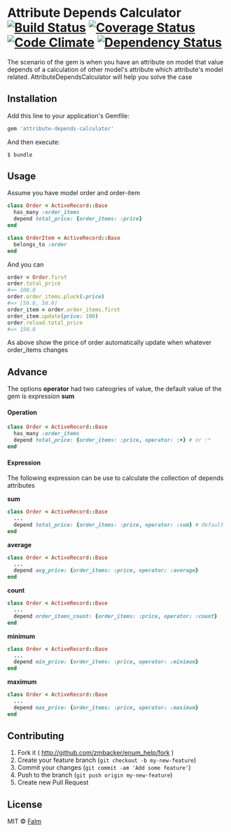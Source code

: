 # Attribute Depends Calculator [![Build Status](https://travis-ci.org/falm/attribute-depends-calculator.svg?branch=master)](https://travis-ci.org/falm/attribute-depends-calculator) [![Coverage Status](https://coveralls.io/repos/github/falm/attribute-depends-calculator/badge.svg?branch=master)](https://coveralls.io/github/falm/attribute-depends-calculator?branch=master) [![Code Climate](https://codeclimate.com/github/falm/attribute-depends-calculator/badges/gpa.svg)](https://codeclimate.com/github/falm/attribute-depends-calculator) [![Dependency Status](https://gemnasium.com/badges/github.com/falm/attribute-depends-calculator.svg)](https://gemnasium.com/github.com/falm/attribute-depends-calculator)

The scenario of the gem is when you have an attribute on model that value depends of a calculation of other model's attribute which attribute's model related. AttributeDependsCalculator will help you solve the case

## Installation

Add this line to your application's Gemfile:

```ruby
gem 'attribute-depends-calculator'
```

And then execute:

    $ bundle

## Usage
Assume you have model order and order-item
```ruby
class Order < ActiveRecord::Base
  has_many :order_items
  depend total_price: {order_items: :price}
end

class OrderItem < ActiveRecord::Base
  belongs_to :order
end
```
And you can
```ruby
order = Order.first
order.total_price
#=> 100.0
order.order_items.pluck(:price)
#=> [50.0, 50.0]
order_item = order.order_items.first
order_item.update(price: 100)
order.reload.total_price
#=> 150.0
```
As above show the price of order automatically update when whatever order_items changes

## Advance

The options **operator** had two cateogries of value, the default value of the gem is expression **sum**

#### Operation

```ruby
class Order < ActiveRecord::Base
  has_many :order_items
  depend total_price: {order_items: :price, operator: :+} # or :*
end
```

#### Expression

The following expression can be use to calculate the collection of depends attributes

**sum**

```ruby
class Order < ActiveRecord::Base
  ...
  depend total_price: {order_items: :price, operator: :sum} # default
end
```

**average**

```ruby
class Order < ActiveRecord::Base
  ...
  depend avg_price: {order_items: :price, operator: :average}
end
```

**count**

```ruby
class Order < ActiveRecord::Base
  ...
  depend order_items_count: {order_items: :price, operator: :count}
end
```

**minimum**

```ruby
class Order < ActiveRecord::Base
  ...
  depend min_price: {order_items: :price, operator: :minimum}
end
```

**maximum**

```ruby
class Order < ActiveRecord::Base
  ...
  depend max_price: {order_items: :price, operator: :maximum}
end
```





## Contributing

1. Fork it ( http://github.com/zmbacker/enum_help/fork )
2. Create your feature branch (`git checkout -b my-new-feature`)
3. Commit your changes (`git commit -am 'Add some feature'`)
4. Push to the branch (`git push origin my-new-feature`)
5. Create new Pull Request

## License
MIT © [Falm](https://github.com/falm)
